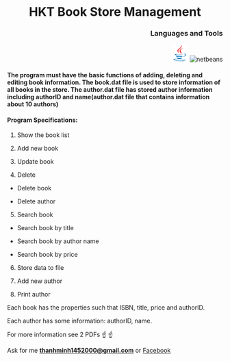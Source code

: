 <h1 align="center">HKT Book Store Management</h1>

<h3 align="right">Languages and Tools</h3>

<p align="right"><img src="https://raw.githubusercontent.com/devicons/devicon/master/icons/java/java-original.svg" alt="java" width="40" height="40"/> <img src="https://upload.wikimedia.org/wikipedia/commons/thumb/9/98/Apache_NetBeans_Logo.svg/888px-Apache_NetBeans_Logo.svg.png" alt="netbeans" width="40" height="40"/></p> 


<h4>The program must have the basic functions of adding, deleting and editing book information. The book.dat file is used to store information of all books in the store. 
The author.dat file has stored author information including authorID and name(author.dat file that contains information about 10 authors)</h4> 


<h4>Program Specifications:</h4>

1. Show the book list

2. Add new book

3. Update book

4. Delete 

 * Delete book

 * Delete author

5. Search book

 * Search book by title

 * Search book by author name

 * Search book by price
 
6. Store data to file

7. Add new author

8. Print author

<p>Each book has the properties such that ISBN, title, price and authorID.</p>
<p>Each author has some information: authorID, name.</p>

For more information see 2 PDFs ☝️ ☝️

Ask for me **thanhminh1452000@gmail.com** or [Facebook](https://www.facebook.com/thanhmin145/)
